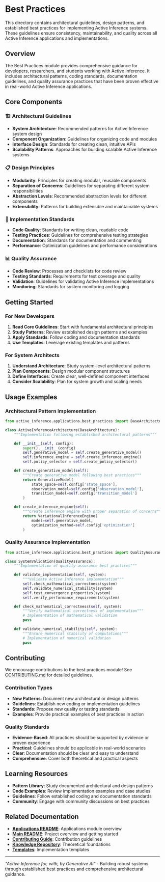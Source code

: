 # Best Practices

This directory contains architectural guidelines, design patterns, and established best practices for implementing Active Inference systems. These guidelines ensure consistency, maintainability, and quality across all Active Inference applications and implementations.

## Overview

The Best Practices module provides comprehensive guidance for developers, researchers, and students working with Active Inference. It includes architectural patterns, coding standards, documentation guidelines, and quality assurance practices that have been proven effective in real-world Active Inference applications.

## Core Components

### 🏗️ Architectural Guidelines
- **System Architecture**: Recommended patterns for Active Inference system design
- **Component Organization**: Guidelines for organizing code and modules
- **Interface Design**: Standards for creating clean, intuitive APIs
- **Scalability Patterns**: Approaches for building scalable Active Inference systems

### 📋 Design Principles
- **Modularity**: Principles for creating modular, reusable components
- **Separation of Concerns**: Guidelines for separating different system responsibilities
- **Abstraction Levels**: Recommended abstraction levels for different components
- **Extensibility**: Patterns for building extensible and maintainable systems

### 🔧 Implementation Standards
- **Code Quality**: Standards for writing clean, readable code
- **Testing Practices**: Guidelines for comprehensive testing strategies
- **Documentation**: Standards for documentation and commenting
- **Performance**: Optimization guidelines and performance considerations

### 📊 Quality Assurance
- **Code Review**: Processes and checklists for code review
- **Testing Standards**: Requirements for test coverage and quality
- **Validation**: Guidelines for validating Active Inference implementations
- **Monitoring**: Standards for system monitoring and logging

## Getting Started

### For New Developers
1. **Read Core Guidelines**: Start with fundamental architectural principles
2. **Study Patterns**: Review established design patterns and examples
3. **Apply Standards**: Follow coding and documentation standards
4. **Use Templates**: Leverage existing templates and patterns

### For System Architects
1. **Understand Architecture**: Study system-level architectural patterns
2. **Plan Components**: Design modular component structures
3. **Define Interfaces**: Create clear, well-defined component interfaces
4. **Consider Scalability**: Plan for system growth and scaling needs

## Usage Examples

### Architectural Pattern Implementation
```python
from active_inference.applications.best_practices import BaseArchitecture

class ActiveInferenceArchitecture(BaseArchitecture):
    """Implementation following established architectural patterns"""

    def __init__(self, config):
        super().__init__(config)
        self.generative_model = self.create_generative_model()
        self.inference_engine = self.create_inference_engine()
        self.policy_selector = self.create_policy_selector()

    def create_generative_model(self):
        """Create generative model following best practices"""
        return GenerativeModel(
            state_space=self.config['state_space'],
            observation_model=self.config['observation_model'],
            transition_model=self.config['transition_model']
        )

    def create_inference_engine(self):
        """Create inference engine with proper separation of concerns"""
        return VariationalInferenceEngine(
            model=self.generative_model,
            optimization_method=self.config['optimization']
        )
```

### Quality Assurance Implementation
```python
from active_inference.applications.best_practices import QualityAssurance

class SystemValidation(QualityAssurance):
    """Implementation of quality assurance best practices"""

    def validate_implementation(self, system):
        """Validate Active Inference implementation"""
        self.check_mathematical_correctness(system)
        self.validate_numerical_stability(system)
        self.test_convergence_properties(system)
        self.verify_performance_requirements(system)

    def check_mathematical_correctness(self, system):
        """Verify mathematical correctness of implementation"""
        # Implementation of mathematical validation
        pass

    def validate_numerical_stability(self, system):
        """Ensure numerical stability of computations"""
        # Implementation of numerical validation
        pass
```

## Contributing

We encourage contributions to the best practices module! See [CONTRIBUTING.md](../../CONTRIBUTING.md) for detailed guidelines.

### Contribution Types
- **New Patterns**: Document new architectural or design patterns
- **Guidelines**: Establish new coding or implementation guidelines
- **Standards**: Propose new quality or testing standards
- **Examples**: Provide practical examples of best practices in action

### Quality Standards
- **Evidence-Based**: All practices should be supported by evidence or proven experience
- **Practical**: Guidelines should be applicable in real-world scenarios
- **Clear**: Documentation should be clear and easy to understand
- **Comprehensive**: Cover both theoretical and practical aspects

## Learning Resources

- **Pattern Library**: Study documented architectural and design patterns
- **Code Examples**: Review implementation examples and case studies
- **Guidelines**: Follow established coding and documentation standards
- **Community**: Engage with community discussions on best practices

## Related Documentation

- **[Applications README](../README.md)**: Applications module overview
- **[Main README](../../README.md)**: Project overview and getting started
- **[Contributing Guide](../../CONTRIBUTING.md)**: Contribution guidelines
- **[Knowledge Repository](../../knowledge/)**: Theoretical foundations
- **[Templates](../templates/)**: Implementation templates

---

*"Active Inference for, with, by Generative AI"* - Building robust systems through established best practices and comprehensive architectural guidance.

